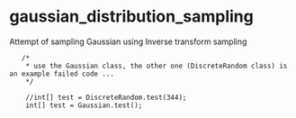# gaussian_distribution_sampling
Attempt of sampling Gaussian using Inverse transform sampling

       /*
        * use the Gaussian class, the other one (DiscreteRandom class) is an example failed code ... 
        */
        
        //int[] test = DiscreteRandom.test(344);
        int[] test = Gaussian.test();
